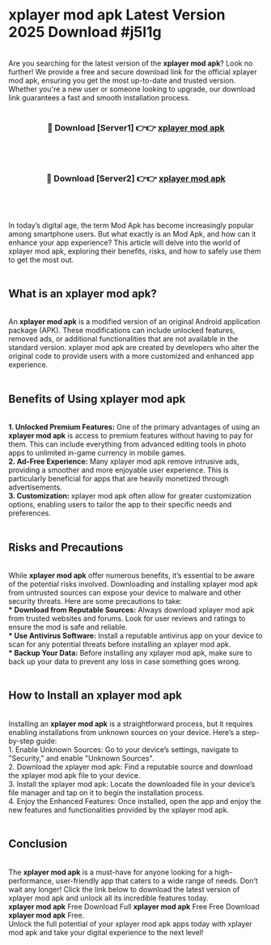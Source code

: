 # xplayer mod apk Latest Version 2025 Download #j5l1g<br>
<br>
Are you searching for the latest version of the <strong>xplayer mod apk</strong>? Look no further! We provide a free and secure download link for the official xplayer mod apk, ensuring you get the most up-to-date and trusted version. Whether you're a new user or someone looking to upgrade, our download link guarantees a fast and smooth installation process.
<br>
<br>
<div align="center">
<h3>🔴 Download [Server1] 👉👉 <a href="https://modyolo.store/xplayer_mod_apk">xplayer mod apk</a></h3><br>
<br>
<h3>🔴 Download [Server2] 👉👉 <a href="https://modyolo.store/=xplayer_mod_apk">xplayer mod apk</a></h3><br>
</div>
<br>
<br>
In today’s digital age, the term Mod Apk has become increasingly popular among smartphone users. But what exactly is an Mod Apk, and how can it enhance your app experience? This article will delve into the world of xplayer mod apk, exploring their benefits, risks, and how to safely use them to get the most out.
<br>
<br>
<h2>What is an xplayer mod apk?</h2>
<br>
An <strong>xplayer mod apk</strong> is a modified version of an original Android application package (APK). These modifications can include unlocked features, removed ads, or additional functionalities that are not available in the standard version. xplayer mod apk are created by developers who alter the original code to provide users with a more customized and enhanced app experience.
<br>
<br>
<h2>Benefits of Using xplayer mod apk</h2>
<br>
<strong> 1. Unlocked Premium Features:</strong> One of the primary advantages of using an <strong>xplayer mod apk</strong> is access to premium features without having to pay for them. This can include everything from advanced editing tools in photo apps to unlimited in-game currency in mobile games.
<br>
<strong> 2. Ad-Free Experience:</strong> Many xplayer mod apk remove intrusive ads, providing a smoother and more enjoyable user experience. This is particularly beneficial for apps that are heavily monetized through advertisements.
<br>
<strong> 3. Customization:</strong> xplayer mod apk often allow for greater customization options, enabling users to tailor the app to their specific needs and preferences.
<br>
<br>
<h2>Risks and Precautions</h2>
<br>
While <strong>xplayer mod apk</strong> offer numerous benefits, it’s essential to be aware of the potential risks involved. Downloading and installing xplayer mod apk from untrusted sources can expose your device to malware and other security threats. Here are some precautions to take:
<br>
<strong> * Download from Reputable Sources:</strong> Always download xplayer mod apk from trusted websites and forums. Look for user reviews and ratings to ensure the mod is safe and reliable.
<br>
<strong> * Use Antivirus Software:</strong> Install a reputable antivirus app on your device to scan for any potential threats before installing an xplayer mod apk.
<br>
<strong> * Backup Your Data:</strong> Before installing any xplayer mod apk, make sure to back up your data to prevent any loss in case something goes wrong.
<br>
<br>
<h2>How to Install an xplayer mod apk</h2>
<br>
Installing an <strong>xplayer mod apk</strong> is a straightforward process, but it requires enabling installations from unknown sources on your device. Here’s a step-by-step guide:
<br>
 1. Enable Unknown Sources: Go to your device’s settings, navigate to "Security," and enable "Unknown Sources".
<br>
 2. Download the xplayer mod apk: Find a reputable source and download the xplayer mod apk file to your device.
<br>
 3. Install the xplayer mod apk: Locate the downloaded file in your device’s file manager and tap on it to begin the installation process.
<br>
 4. Enjoy the Enhanced Features: Once installed, open the app and enjoy the new features and functionalities provided by the xplayer mod apk.
<br>
<br>
<h2><strong>Conclusion</strong></h2>
<br>
The <strong>xplayer mod apk</strong> is a must-have for anyone looking for a high-performance, user-friendly app that caters to a wide range of needs. Don’t wait any longer! Click the link below to download the latest version of xplayer mod apk and unlock all its incredible features today.
<br>
<strong>xplayer mod apk</strong> Free Download Full <strong>xplayer mod apk</strong> Free Free Download <strong>xplayer mod apk</strong> Free.
<br>
Unlock the full potential of your xplayer mod apk apps today with xplayer mod apk and take your digital experience to the next level!

